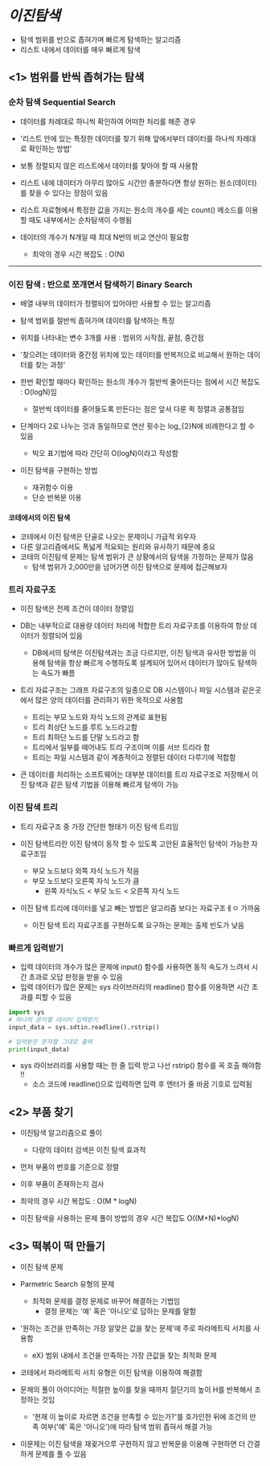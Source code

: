 # _이진탐색_

- 탐색 범위를 반으로 좁혀가며 빠르게 탐색하는 알고리즘
- 리스트 내에서 데이터를 매우 빠르게 탐색

## <1> 범위를 반씩 좁혀가는 탐색

### 순차 탐색 Sequential Search

- 데이터를 차례대로 하니씩 확인하여 어떠한 처리를 해준 경우
- '리스트 안에 있는 특정한 데이터를 찾기 위해 앞에서부터 데이터를 하나씩 차례대로 확인하는 방법'
- 보통 정렬되지 않은 리스트에서 데이터를 찾아야 할 때 사용함
- 리스트 내에 데이터가 아무리 많아도 시간만 충분하다면 항상 원하는 원소(데이터)를 찾을 수 있다는 장점이 있음

- 리스트 자료형에서 특정한 값을 가지는 원소의 개수를 세는 count() 메소드를 이용할 때도 내부에서는 순차탐색이 수행됨

- 데이터의 개수가 N개일 때 최대 N번의 비교 연산이 필요함
  - 최악의 경우 시간 복잡도 : O(N)

---

### 이진 탐색 : 반으로 쪼개면서 탐색하기 Binary Search

- 배열 내부의 데이터가 정렬되어 있어야만 사용할 수 있는 알고리즘
- 탐색 범위를 절반씩 좁혀가며 데이터를 탐색하는 특징
- 위치를 나타내는 변수 3개를 사용 : 범위의 시작점, 끝점, 중간점
- '찾으려는 데이터와 중간점 위치에 있는 데이터를 반복저으로 비교해서 원하는 데이터를 찾는 과정'

- 한번 확인할 때마다 확인하는 원소의 개수가 절반씩 줄어든다는 점에서 시간 복잡도 : O(logN)임

  - 절반씩 데이터를 줄어들도록 만든다는 점은 앞서 다룬 퀵 정렬과 공통점임

- 단계마다 2로 나누는 것과 동일하므로 연산 횟수는 log\_{2}N에 비례한다고 할 수 있음

  - 빅오 표기법에 따라 간단히 O(logN)이라고 작성함

- 이진 탐색을 구현하는 방법
  - 재귀함수 이용
  - 단순 반복문 이용

#### 코테에서의 이진 탐색

- 코테에서 이진 탐색은 단골로 나오는 문제이니 가급적 외우자
- 다른 알고리즘에서도 폭넓게 적요되는 원리와 유사하기 때문에 중요
- 코테의 이진탐색 문제는 탐색 범위가 큰 상황에서의 탐색을 가정하는 문제가 많음
  - 탐색 범위가 2,000만을 넘어가면 이진 탐색으로 문제에 접근해보자

### 트리 자료구조

- 이진 탐색은 전제 조건이 데이터 정렬임
- DB는 내부적으로 대용량 데이터 처리에 적합한 트리 자료구조를 이용하여 항상 데이터가 정렬되어 있음
  - DB에서의 탐색은 이진탐색과는 조금 다르지만, 이진 탐색과 유사한 방법을 이용해 탐색을 항상 빠르게 수행하도록 설계되어 있어서 데이터가 많아도 탐색하는 속도가 빠름
- 트리 자료구조는 그래프 자료구조의 일종으로 DB 시스템이나 파일 시스템과 같은곳에서 많은 양의 데이터를 관리하기 위한 목적으로 사용함

  - 트리는 부모 노드와 자식 노드의 관계로 표현됨
  - 트리 최상단 노드를 루트 노드라고함
  - 트리 최하단 노드를 단말 노드라고 함
  - 트리에서 일부를 떼어내도 트리 구조이며 이를 서브 트리라 함
  - 트리는 파일 시스템과 같이 계층적이고 정렬된 데이터 다루기에 적합함

- 큰 데이터를 처리하는 소프트웨어는 대부분 데이터를 트리 자료구조로 저장해서 이진 탐색과 같은 탐색 기법을 이용해 빠르게 탐색이 가능

### 이진 탐색 트리

- 트리 자료구조 중 가장 간단한 형태가 이진 탐색 트리임
- 이진 탐색트리란 이진 탐색이 동작 할 수 있도록 고안된 효율적인 탐색이 가능한 자료구조임

  - 부모 노드보다 외쪽 자식 노드가 작음
  - 부모 노드보다 오른쪽 자식 노드가 큼
    - 왼쪽 자식노드 < 부모 노드 < 오른쪽 자식 노드

- 이진 탐색 트리에 데이터를 넣고 빼는 방법은 알고리즘 보다는 자료구조ㅔㅇ 가까움
  - 이진 탐색 트리 자료구조를 구현하도록 요구하는 문제는 출제 빈도가 낮음

### 빠르게 입력받기

- 입력 데이터의 개수가 많은 문제에 input() 함수를 사용하면 동작 속도가 느려서 시간 초과로 오답 판정을 받을 수 있음
- 입력 데이터가 많은 문제는 sys 라이브러리의 readline() 함수를 이용하면 시간 초과를 피할 수 있음

```python
import sys
# 하나의 문자열 데이터 입력받기
input_data = sys.sdtin.readline().rstrip()

# 입력받은 문자열 그대로 출력
print(input_data)
```

- sys 라이브러리를 사용할 때는 한 줄 입력 받고 나선 rstrip() 함수를 꼭 호출 해야함 !!
  - 소스 코드에 readline()으로 입력하면 입력 후 엔터가 줄 바꿈 기호로 입력됨

## <2> 부품 찾기

- 이진탐색 알고리즘으로 풀이

  - 다량의 데이터 검색은 이진 탐색 효과적

- 먼저 부품의 번호를 기준으로 정렬
- 이후 부품이 존재하는지 검사
- 최악의 경우 시간 복잡도 : O(M \* logN)
- 이진 탐색을 사용하는 문제 풀이 방법의 경우 시간 복잡도 O((M+N)\*logN)

## <3> 떡볶이 떡 만들기

- 이진 탐색 문제
- Parmetric Search 유형의 문제
  - 최적화 문제를 결정 문제로 바꾸어 해결하는 기법임
    - 결정 문제는 '예' 혹은 '아니오'로 답하는 문제를 말함
- '원하는 조건을 만족하는 가장 알맞은 값을 찾는 문제'에 주로 파라메트릭 서치를 사용함
  - eX) 범위 내에서 조건을 만족하는 가장 큰값을 찾는 최적화 문제
- 코테에서 파라메트릭 서치 유형은 이진 탐색을 이용하여 해결함

- 문제의 풀이 아이디어는 적절한 높이를 찾을 때까지 절단기의 높이 H를 반복해서 조정하는 것임

  - '현재 이 높이로 자르면 조건을 만족할 수 있는가?'를 호가인한 뒤에 조건의 만족 여부('예' 혹은 '아니오')에 따라 탐색 범위 좁혀서 해결 가능

- 이문제는 이진 탐색을 재귖거으루 구현하지 않고 반복문을 이용해 구현하면 더 간결하게 문제를 풀 수 있음
